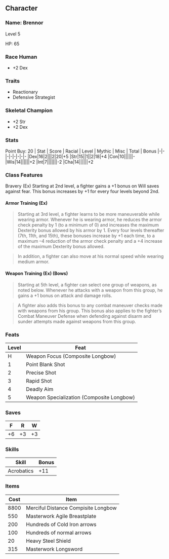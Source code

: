 ## Character
### Name: Brennor

Level 5

HP: 65

### Race Human
- +2 Dex

### Traits
- Reactionary
- Defensive Strategist

### Skeletal Champion
- +2 Str
- +2 Dex

### Stats
Point Buy: 20
| Stat | Score | Racial | Level | Mythic | Misc | Total | Bonus
|-|-|-|-|-|-|-|-
|Dex|16|2|||2|20|+5
|Str|15||1||2|18|+4
|Con|10||||||-
|Wis|14||||||+2
|Int|7|||||||-2
|Cha|14||||||+2

### Class Features

Bravery (Ex)
Starting at 2nd level, a fighter gains a +1 bonus on Will saves against fear. This bonus increases by +1 for every four levels beyond 2nd.

#### Armor Training (Ex)
>Starting at 3rd level, a fighter learns to be more maneuverable while wearing armor. Whenever he is wearing armor, he reduces the armor check penalty by 1 (to a minimum of 0) and increases the maximum Dexterity bonus allowed by his armor by 1. Every four levels thereafter (7th, 11th, and 15th), these bonuses increase by +1 each time, to a maximum –4 reduction of the armor check penalty and a +4 increase of the maximum Dexterity bonus allowed.

>In addition, a fighter can also move at his normal speed while wearing medium armor.

#### Weapon Training (Ex) (Bows)
>Starting at 5th level, a fighter can select one group of weapons, as noted below. Whenever he attacks with a weapon from this group, he gains a +1 bonus on attack and damage rolls.

>A fighter also adds this bonus to any combat maneuver checks made with weapons from his group. This bonus also applies to the fighter’s Combat Maneuver Defense when defending against disarm and sunder attempts made against weapons from this group.

### Feats
|Level|Feat
|-|-
|H|Weapon Focus (Composite Longbow)
|1|Point Blank Shot
|2|Precise Shot
|3|Rapid Shot
|4|Deadly Aim
|5|Weapon Specialization (Composite Longbow)

### Saves
|F|R|W
|-|-|-
|+6|+3|+3

### Skills
|Skill|Bonus
|-|-
|Acrobatics|+11

### Items

|Cost|Item
|-|-
|8800|Merciful Distance Compisite Longbow
|550|Masterwork Agile Breastplate
|200|Hundreds of Cold Iron arrows
|100|Hundreds of normal arrows
|20|Heavy Steel Shield
|315|Masterwork Longsword
